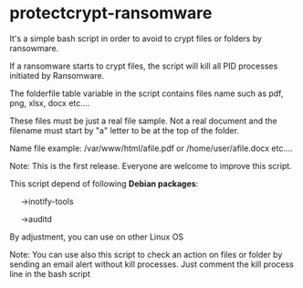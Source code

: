 # protectcrypt-ransomware
 
It's a simple bash script in order to avoid to crypt files or folders by ransowmare.

If a ransomware starts to crypt files, the script will kill all PID processes initiated by Ransomware.

The folderfile table variable in the script contains files name such as pdf, png, xlsx, docx etc....

These files must be just a real file sample. Not a real document and the filename must start by "a" letter to be at the top of the folder.


Name file example: /var/www/html/afile.pdf or /home/user/afile.docx etc....

Note: This is the first release. Everyone are welcome to improve this script.


This script depend of following <b>Debian packages</b>:


&nbsp;&nbsp;&nbsp;&nbsp;&nbsp;&rarr;inotify-tools

&nbsp;&nbsp;&nbsp;&nbsp;&nbsp;&rarr;auditd
  
  
 
  
By adjustment, you can use on other Linux OS


Note: You can use also this script to check an action on files or folder by sending an email alert without kill processes. Just comment the kill process line in the bash script
